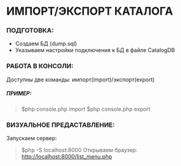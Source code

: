 # **ИМПОРТ/ЭКСПОРТ КАТАЛОГА**
### ПОДГОТОВКА:
- Создаем БД (dump.sql)
- Указываем настройки подключения к БД в
файле CatalogDB
### РАБОТА В КОНСОЛИ:
Доступны две команды: импорт(import)/экспорт(export)
##### ПРИМЕР:
> $php console.php import
> $php console.php export
### ВИЗУАЛЬНОЕ ПРЕДАСТАВЛЕНИЕ:
Запускаем сервер:
> $php -S localhost:8000
Открываем браузер:
> <http://localhost:8000/list_menu.php>